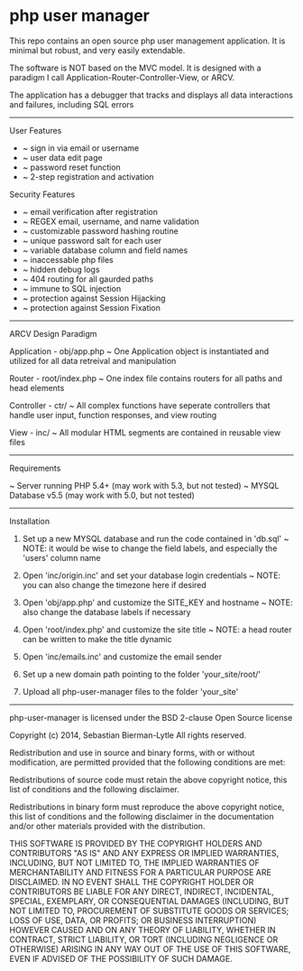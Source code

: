php user manager
================

This repo contains an open source php user management application. It is minimal but robust, and very easily extendable. 

The software is NOT based on the MVC model. It is designed with a paradigm I call Application-Router-Controller-View, or ARCV.

The application has a debugger that tracks and displays all data interactions and failures, including SQL errors

---

User Features
<ul>
<li>~ sign in via email or username</li>
<li>~ user data edit page</li>
<li>~ password reset function</li>
<li>~ 2-step registration and activation</li>
</ul>

Security Features
<ul>
<li>~ email verification after registration</li>
<li>~ REGEX email, username, and name validation</li>
<li>~ customizable password hashing routine</li>
<li>~ unique password salt for each user</li>
<li>~ variable database column and field names</li>
<li>~ inaccessable php files</li>
<li>~ hidden debug logs</li>
<li>~ 404 routing for all gaurded paths</li>
<li>~ immune to SQL injection</li>
<li>~ protection against Session Hijacking</li>
<li>~ protection against Session Fixation</li>
</ul>

---

ARCV Design Paradigm

Application - obj/app.php
~ One Application object is instantiated and utilized for all data retreival and manipulation

Router - root/index.php
~ One index file contains routers for all paths and head elements

Controller - ctr/
~ All complex functions have seperate controllers that handle user input, function responses, and view routing

View - inc/
~ All modular HTML segments are contained in reusable view files

---

Requirements

~ Server running PHP 5.4+ (may work with 5.3, but not tested)
~ MYSQL Database v5.5 (may work with 5.0, but not tested)

---

Installation

1) Set up a new MYSQL database and run the code contained in 'db.sql'
~ NOTE: it would be wise to change the field labels, and especially the 'users' column name

2) Open 'inc/origin.inc' and set your database login credentials
~ NOTE: you can also change the timezone here if desired

3) Open 'obj/app.php' and customize the SITE_KEY and hostname
~ NOTE: also change the database labels if necessary 

4) Open 'root/index.php' and customize the site title
~ NOTE: a head router can be written to make the title dynamic

5) Open 'inc/emails.inc' and customize the email sender

6) Set up a new domain path pointing to the folder 'your_site/root/'

7) Upload all php-user-manager files to the folder 'your_site'

---

php-user-manager is licensed under the BSD 2-clause Open Source license

Copyright (c) 2014, Sebastian Bierman-Lytle
All rights reserved.

Redistribution and use in source and binary forms, with or without modification, 
are permitted provided that the following conditions are met:

Redistributions of source code must retain the above copyright notice, this list 
of conditions and the following disclaimer.

Redistributions in binary form must reproduce the above copyright notice, this
list of conditions and the following disclaimer in the documentation and/or other 
materials provided with the distribution.

THIS SOFTWARE IS PROVIDED BY THE COPYRIGHT HOLDERS AND CONTRIBUTORS "AS IS" AND 
ANY EXPRESS OR IMPLIED WARRANTIES, INCLUDING, BUT NOT LIMITED TO, THE IMPLIED 
WARRANTIES OF MERCHANTABILITY AND FITNESS FOR A PARTICULAR PURPOSE ARE DISCLAIMED. 
IN NO EVENT SHALL THE COPYRIGHT HOLDER OR CONTRIBUTORS BE LIABLE FOR ANY DIRECT, 
INDIRECT, INCIDENTAL, SPECIAL, EXEMPLARY, OR CONSEQUENTIAL DAMAGES (INCLUDING, BUT 
NOT LIMITED TO, PROCUREMENT OF SUBSTITUTE GOODS OR SERVICES; LOSS OF USE, DATA, 
OR PROFITS; OR BUSINESS INTERRUPTION) HOWEVER CAUSED AND ON ANY THEORY OF LIABILITY, 
WHETHER IN CONTRACT, STRICT LIABILITY, OR TORT (INCLUDING NEGLIGENCE OR OTHERWISE) 
ARISING IN ANY WAY OUT OF THE USE OF THIS SOFTWARE, EVEN IF ADVISED OF THE 
POSSIBILITY OF SUCH DAMAGE.

